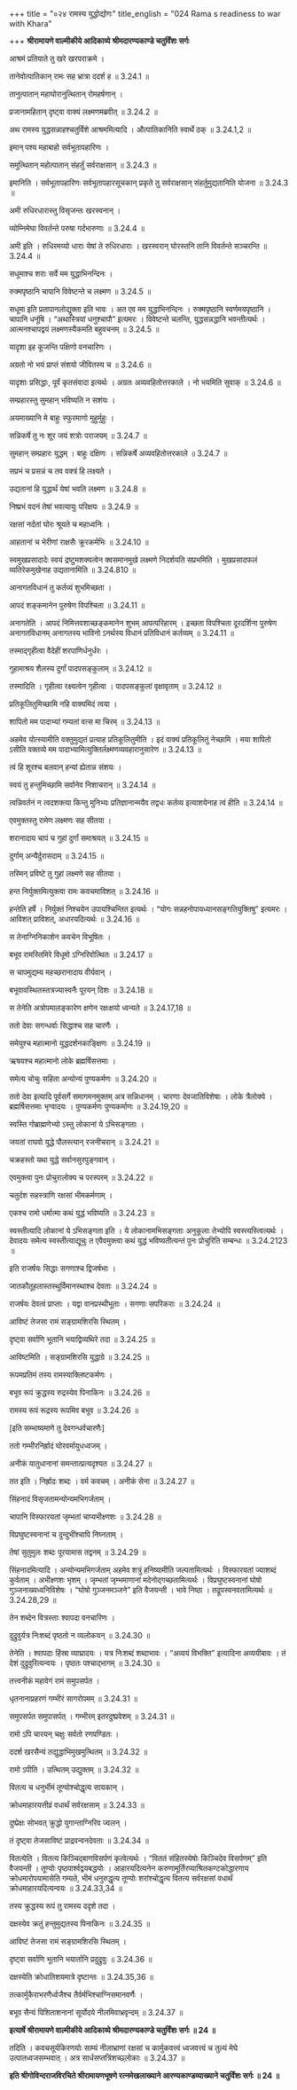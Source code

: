 +++
title = "०२४ रामस्य युद्धोद्योगः"
title_english = "024 Rama s readiness to war with Khara"

+++
**श्रीरामायणे वाल्मीकीये आदिकाव्ये श्रीमदारण्यकाण्डे चतुर्विंशः सर्गः**

आश्रमं प्रतियाते तु खरे खरपराक्रमे ।

तानेवोत्पातिकान् रामः सह भ्रात्रा ददर्श ह ॥ 3.24.1 ॥

तानुत्पातान् महाघोरानुत्थितान् रोमहर्षणान् ।

प्रजानामहितान् दृष्ट्वा वाक्यं लक्ष्मणमब्रवीत् ॥ 3.24.2 ॥

अथ रामस्य युद्धसन्नाहश्चतुर्विंशे आश्रममित्यादि । औत्पातिकानिति स्वार्थे ठक् ॥ 3.24.1,2 ॥

इमान् पश्य महाबाहो सर्वभूतापहारिणः ।

समुत्थितान् महोत्पातान् संहर्तुं सर्वराक्षसान् ॥ 3.24.3 ॥

इमानिति । सर्वभूतापहारिणः सर्वभूतापहारसूचकान् प्रकृते तु सर्वराक्षसान् संहर्तुमुद्यतानिति योजना ॥ 3.24.3 ॥

अमी रुधिरधारास्तु विसृजन्तः खरस्वनान् ।

व्योम्निमेघा विवर्तन्ते परुषा गर्दभारुणाः ॥ 3.24.4 ॥

अमी इति । रुधिरमय्यो धाराः येषां ते रुधिरधाराः । खरस्वरान् घोरस्तनि तानि विवर्तन्ते सञ्चरन्ति ॥ 3.24.4 ॥

सधूमाश्च शराः सर्वे मम युद्धाभिनन्दिनः ।

रुक्मपृष्ठानि चापानि विवेष्टन्ते च लक्ष्मण ॥ 3.24.5 ॥

सधूमा इति प्रतापानलोद्युक्ता इति भावः । अत एव मम युद्धाभिनन्दिनः । रुक्मपृष्ठानि स्वर्णमयपृष्ठानि । चापानि धनूंषि । “अथास्त्रियां धनुश्चापौ” इत्यमरः । विवेष्टन्ते चलन्ति, युद्धसन्नद्धानि भवन्तीत्यर्थः । आत्मनश्चापद्वयं लक्ष्मणस्यैकमति बहुवचनम् ॥ 3.24.5 ॥

यादृशा इह कूजन्ति पक्षिणो वनचारिणः ।

अग्रतो नो भयं प्राप्तं संशयो जीवितस्य च ॥ 3.24.6 ॥

यादृशाः प्रसिद्धाः, पूर्वं कृतसंवादा इत्यर्थः । अग्रतः अव्यवहितोत्तरकाले । नो भयमिति सुवाक् ॥ 3.24.6 ॥

सम्प्रहारस्तु सुमहान् भविष्यति न सशंयः ।

अयमाख्यानि मे बाहुः स्फुरमाणो मुहुर्मुहुः ।

सन्निकर्षे तु नः शूर जयं शत्रोः पराजयम् ॥ 3.24.7 ॥

सुमहान् सम्प्रहारः युद्धम् । बाहुः दक्षिणः । सन्निकर्षे अव्यवहितोत्तरकाले ॥ 3.24.7 ॥

सप्रभं च प्रसन्नं च तव वक्त्रं हि लक्ष्यते ।

उद्यतानां हि युद्धार्थं येषां भवति लक्ष्मण ॥ 3.24.8 ॥

निष्प्रभं वदनं तेषां भवत्यायुः परिक्षयः ॥ 3.24.9 ॥

रक्षसां नर्दतां घोरः श्रूयते च महाध्वनिः ।

आहतानां च भेरीणां राक्षसैः क्रूरकर्मभिः ॥ 3.24.10 ॥

स्वमुखप्रसादादेः स्वयं द्रष्टुमशक्यत्वेन क्वसमानमुखे लक्ष्मणे निदर्शयति सप्रभमिति । मुखप्रसादफलं व्यतिरेकमुखेनाह उद्यतानामिति ॥ 3.24.810 ॥

आनागतविधानं तु कर्तव्यं शुभमिच्छता ।

आपदं शङ्कमानेन पुरुषेण विपश्चिता ॥ 3.24.11 ॥

अनागतेति । आपदं निमित्तवशाच्छङ्कमानेन शुभम् आपत्परिहारम् । इच्छता विपश्चिता दूरदर्शिना पुरुषेण अनागतविधानम् अनागतस्य भाविनो ऽनर्थस्य विधानं प्रतिविधानं कर्तव्यम् ॥ 3.24.11 ॥

तस्माद्गृहीत्वा वैदेहीं शरपाणिर्धनुर्धरः ।

गुहामाश्रय शैलस्य दुर्गां पादपसङ्कुलाम् ॥ 3.24.12 ॥

तस्मादिति । गृहीत्वा रक्ष्यत्वेन गृहीत्वा । पादपसङ्कुलां वृक्षावृताम् ॥ 3.24.12 ॥

प्रतिकूलितुमिच्छामि नहि वाक्यमिदं त्वया ।

शापितो मम पादाभ्यां गम्यतां वत्स मा चिरम् ॥ 3.24.13 ॥

अहमेव योत्स्यामीति वक्तुमुद्यतं प्रत्याह प्रतिकूलितुमीति । इदं वाक्यं प्रतिकूलितुं नेच्छामि । मया शापितो ऽसीति वक्तव्ये मम पादाभ्यामित्युक्तिर्लक्ष्मणव्यवहारानुसारेण ॥ 3.24.13 ॥

त्वं हि शूरश्च बलवान् हन्यां ह्येतान्न संशयः ।

स्वयं तु हन्तुमिच्छामि सर्वानेव निशाचरान् ॥ 3.24.14 ॥

त्वन्निवर्तनं न त्वदशक्त्या किन्तु मुनिभ्यः प्रतिज्ञानान्मयैव तद्वधः कर्तव्य इत्याशयेनाह त्वं हीति ॥ 3.24.14 ॥

एवमुक्तस्तु रामेण लक्ष्मणः सह सीतया ।

शरानादाय चापं च गुहां दुर्गां समाश्रयत् ॥ 3.24.15 ॥

दुर्गाम् अन्यैर्दुरासदाम् ॥ 3.24.15 ॥

तस्मिन् प्रविष्टे तु गुहां लक्ष्मणे सह सीतया ।

हन्त निर्युक्तमित्युक्त्वा रामः कवचमाविशत् ॥ 3.24.16 ॥

हन्तेति हर्षे । निर्युक्तं निश्चयेन उपायश्चिन्तित इत्यर्थः । “योगः सन्नहनोपायध्यानसङ्गतियुक्तिषु” इत्यमरः । आविशत् प्राविशत्, अधारयदित्यर्थः ॥ 3.24.16 ॥

स तेनाग्निनिकाशेन कवचेन विभूषितः ।

बभूव रामस्तिमिरे विधूमो ऽग्निरिवोत्थितः ॥ 3.24.17 ॥

स चापमुद्यम्य महच्छरानादाय वीर्यवान् ।

बभूवावस्थितस्तत्रज्यास्वनैः पूरयन् दिशः ॥ 3.24.18 ॥

स तेनेति अत्रोपमालङ्कारेण क्षणेन रक्षःक्षयो ध्वन्यते ॥ 3.24.17,18 ॥

ततो देवाः सगन्धर्वाः सिद्धाश्च सह चारणैः ।

समेयुश्च महात्मानो युद्धदर्शनकाङ्क्षिणः ॥ 3.24.19 ॥

ऋषयश्च महात्मानो लोके ब्रह्मर्षिसत्तमाः ।

समेत्य चोचुः सहिता अन्योन्यं पुण्यकर्मणः ॥ 3.24.20 ॥

ततो देवा इत्यादि पूर्वसर्गे समागमनमुक्तम् अत्र सन्निधानम् । चारणाः देवजातिविशेषाः । लोके त्रैलोक्ये । ब्रह्मर्षिसत्तमाः भृग्वादयः । पुण्यकर्मणः पुण्यकर्माणः ॥ 3.24.19,20 ॥

स्वस्ति गोब्राह्मणेभ्यो ऽस्तु लोकानां ये ऽभिसङ्गताः ।

जयतां राघवो युद्धे पौलस्त्यान् रजनीचरान् ॥ 3.24.21 ॥

चक्रहस्तो यथा युद्धे सर्वानसुरपुङ्गवान् ।

एवमुक्त्वा पुनः प्रोचुरालोक्य च परस्परम् ॥ 3.24.22 ॥

चतुर्दश सहस्त्राणि रक्षसां भीमकर्मणाम् ।

एकश्च रामो धर्मात्मा कथं युद्धं भविष्यति ॥ 3.24.23 ॥

स्वस्तीत्यादि लोकानां ये ऽभिसङ्गता इति । ये लोकानामभिसङ्गताः अनुकूलाः तेभ्योपि स्वस्त्यस्त्वित्यर्थः । देवादयः समेत्य स्वस्तीत्याद्यूचुः त एवैवमुक्त्वा कथं युद्धं भविष्यतीत्यन्तं पुनः प्रोचुरिति सम्बन्धः ॥ 3.24.2123 ॥

इति राजर्षयः सिद्धाः सगणाश्च द्विजर्षभाः ।

जातकौतूहलास्तस्थुर्विमानस्थाश्च देवताः ॥ 3.24.24 ॥

राजर्षयः देवत्वं प्राप्ताः । यद्वा वानप्रस्थीभूताः । सगणाः सपरिकराः ॥ 3.24.24 ॥

आविष्टं तेजसा रामं सङ्ग्रामशिरसि स्थितम् ।

दृष्ट्वा सर्वाणि भूतानि भयाद्विव्यथिरे तदा ॥ 3.24.25 ॥

आविष्टमिति । सङ्ग्रामशिरसि युद्धाग्रे ॥ 3.24.25 ॥

रूपमप्रतिमं तस्य रामस्याक्लिष्टकर्मणः ।

बभूव रूपं क्रुद्धस्य रुद्रस्येव पिनाकिनः ॥ 3.24.26 ॥

रामस्य रूपं रूद्रस्य रूपमिव बभूव ॥ 3.24.26 ॥

\[इति सम्भाष्यमाणे तु देवगन्धर्वचारणैः\]

ततो गम्भीरनिर्ह्रादं घोरवर्मायुधध्वजम् ।

अनीकं यातुधानानां समन्तात्प्रत्यदृश्यत ॥ 3.24.27 ॥

तत इति । निर्ह्रादः शब्दः । वर्म कवचम् । अनीकं सेना ॥ 3.24.27 ॥

सिंहनादं विसृजतामन्योन्यमभिगर्जताम् ।

चापानि विस्फारयतां जृम्भतां चाप्यभीक्ष्णशः ॥ 3.24.28 ॥

विप्रघुष्टस्वनानां च दुन्दुभींश्चापि निघ्नताम् ।

तेषां सुतुमुलः शब्दः पूरयामास तद्वनम् ॥ 3.24.29 ॥

सिंहनादमित्यादि । अन्योन्यमभिगर्जताम् अहमेव शत्रुं हनिष्यामीति जल्पतामित्यर्थः । विस्फारयतां ज्याशब्दं कुर्वताम् । अभीक्ष्णशः भृशम् । जृम्भतां जृम्भमाणानां मदेनोद्गच्छतामित्यर्थः । विप्रघुष्टस्वनानां घोषो गुञ्जनाख्यध्वनिविशेषः । “घोषो गुञ्जनमञ्जने” इति वैजयन्ती । भावे निष्ठा । तद्रूपस्वनवतामित्यर्थः ॥ 3.24.28,29 ॥

तेन शब्देन वित्रस्ताः श्वापदा वनचारिणः ।

दुद्रुवुर्यत्र निःशब्दं पृष्ठतो न व्यलोकयन् ॥ 3.24.30 ॥

तेनेति । श्वापदाः हिंस्रा व्याघ्रादयः । यत्र निःशब्दं शब्दाभावः । “अव्ययं विभक्ति” इत्यादिना अव्ययीबावः । तं देशं दुद्रुवुरित्यन्वयः । पृष्ठतः पश्चाद्भागम् ॥ 3.24.30 ॥

तत्त्वनीकं महावेगं रामं समुपसर्पत ।

धृतनानाप्रहरणं गम्भीरं सागरोपमम् ॥ 3.24.31 ॥

समुपसर्पत समुपासर्पत् । गम्भीरम् इतरदुष्प्रवेशम् ॥ 3.24.31 ॥

रामो ऽपि चारयन् चक्षुः सर्वतो रणपण्डितः ।

ददर्श खरसैन्यं तद्युद्धाभिमुखमुत्थितम् ॥ 3.24.32 ॥

रामो ऽपीति । उत्थितम् उद्युक्तम् ॥ 3.24.32 ॥

वितत्य च धनुर्भीमं तूण्योश्चोद्धृत्य सायकान् ।

क्रोधमाहारयत्तीव्रं वधार्थं सर्वरक्षसाम् ॥ 3.24.33 ॥

दुष्प्रेक्षः सोभवत् क्रुद्धो युगान्ताग्निरिव ज्वलन् ।

तं दृष्ट्वा तेजसाविष्टं प्राद्रवन्वनदेवताः ॥ 3.24.34 ॥

वितत्येति । वितत्य किञ्चिद्बाणविसर्पणं कृत्वेत्यर्थः । “विततं संहितस्येषोः किञ्चिदेव विसर्पणम्” इति वैजयन्ती । तूण्योः पृष्ठपार्श्वद्वयबद्धयोः । आहारयदित्यनेन करुणामूर्तिरप्याश्रितकण्टकोद्धारणाय क्रोधमारोपयामासेति गम्यते, भीमं धनुरुद्धृत्य तूण्योः शरांश्चोद्धृत्य वितत्य सर्वरक्षसां वधार्थं क्रोधमाहारयदित्यन्वयः ॥ 3.24.33,34 ॥

तस्य क्रुद्धस्य रूपं तु रामस्य ददृशे तदा ।

दक्षस्येव क्रतुं हन्तुमुद्यतस्य पिनाकिनः ॥ 3.24.35 ॥

आविष्टं तेजसा रामं सङ्ग्रामशिरसि स्थितम् ।

दृष्ट्वा सर्वाणि भूतानि भयार्तानि प्रदुद्रुवुः ॥ 3.24.36 ॥

दक्षस्येति क्रोधातिशयमात्रे दृष्टान्तः ॥ 3.24.35,36 ॥

तत्कार्मुकैराभरणैर्ध्वजैश्च तैर्वर्मभिश्चाग्निसमानवर्णैः ।

बभूव सैन्यं पिशिताशनानां सूर्योदये नीलमिवाभ्रवृन्दम् ॥ 3.24.37 ॥

**इत्यार्षे श्रीरामायणे वाल्मीकीये आदिकाव्ये श्रीमदारण्यकाण्डे चतुर्विंशः सर्गः ॥ 24 ॥**

तदिति । कवचसूर्यकिरणयोः साम्यं नीलाभ्राणां रक्षसां च कार्मुकवत्त्वं ध्वजवत्त्वं च तुल्यं मेघे उत्पातध्वजसम्भवात् । अत्र सार्धसप्तत्रिंशच्छ्लोकाः ॥ 3.24.37 ॥

**इति श्रीगोविन्दराजविरचिते श्रीरामायणभूषणे रत्नमेखलाख्याने आरण्यकाण्डव्याख्याने चतुर्विंशः सर्गः ॥ 24 ॥**
